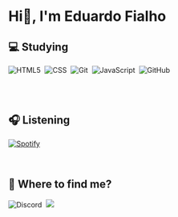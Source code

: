 # Hi&#128075;, I'm Eduardo Fialho

<!-- Self introduction -->

## &#128187; Studying

![HTML5](https://img.shields.io/badge/-HTML5-E34F26?style=flat-square&logo=html5&logoColor=white)&nbsp;
![CSS](https://img.shields.io/badge/-CSS3-2196F3?style=flat-square&logo=css3&logoColor=white)&nbsp;
![Git](https://img.shields.io/badge/-Git-F05032?style=flat-square&logo=git&logoColor=white)&nbsp;
![JavaScript](https://img.shields.io/badge/-JavaScript-F7DF1E?style=flat-square&logo=javascript&logoColor=white)&nbsp;
![GitHub](https://img.shields.io/badge/-GitHub-222222?style=flat-square&logo=github&logoColor=white)&nbsp;

<br><br>

## &#127911; Listening
<!-- Spotify -->
[![Spotify](https://spotify-github-profile.vercel.app/api/view?uid=31sqdq5rswybilhgzmyu3vpl6i7i&cover_image=true&theme=default)](https://github.com/kittinan/spotify-github-profile)

<br>

## &#129300; Where to find me?
![Discord](https://dcbadge.vercel.app/api/shield/282610650306314240?theme=full-presence&compact=true)&nbsp;
<a href="https://github.com/koimurasaki" target="_blank">
  <img src="https://img.shields.io/badge/GitHub-222222?&style=for-the-badge&logo=github&logoColor=white">
</a>

